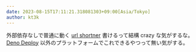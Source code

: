 ```yaml
---
date: 2023-08-15T17:11:21.318081303+09:00[Asia/Tokyo]
author: kt3k
---
```

外部依存なしで普通に動く [url shortner](https://en.wikipedia.org/wiki/URL_shortening) 書けるって結構 crazy な気がするな。[Deno Deploy](https://deno.com/deploy) 以外のプラットフォームでこれできるやつって無い気がする。
